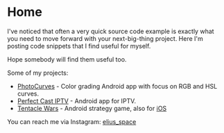 # Home

I've noticed that often a very quick source code example is exactly what you need to move forward with your next-big-thing project. Here I'm posting code snippets that I find useful for myself.

Hope somebody will find them useful too.

Some of my projects:

 - [PhotoCurves](https://play.google.com/store/apps/details?id=com.foreachi.photocurves) - Color grading Android app with focus on RGB and HSL curves.
 - [Perfect Cast IPTV](https://play.google.com/store/apps/details?id=com.niklabs.ppremote) - Android app for IPTV.
 - [Tentacle Wars](https://play.google.com/store/apps/details?id=com.fdgentertainment.tentaclewars.gp.free) - Android strategy game, also for [iOS](https://apps.apple.com/us/app/tentacle-wars/id1065786902)

You can reach me via Instagram: [elius_space](https://www.instagram.com/elius_space/)
